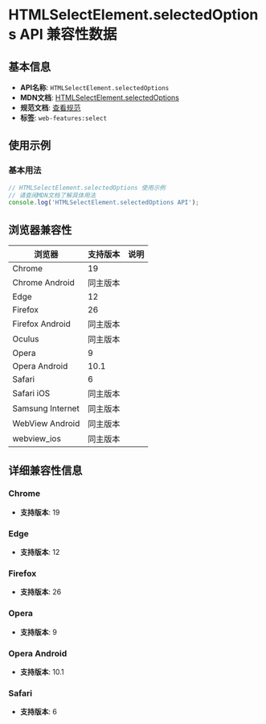 # HTMLSelectElement.selectedOptions API 兼容性数据

## 基本信息

- **API名称**: `HTMLSelectElement.selectedOptions`
- **MDN文档**: [HTMLSelectElement.selectedOptions](https://developer.mozilla.org/docs/Web/API/HTMLSelectElement/selectedOptions)
- **规范文档**: [查看规范](https://html.spec.whatwg.org/multipage/form-elements.html#dom-select-selectedoptions-dev)
- **标签**: `web-features:select`

## 使用示例

### 基本用法

```javascript
// HTMLSelectElement.selectedOptions 使用示例
// 请查阅MDN文档了解具体用法
console.log('HTMLSelectElement.selectedOptions API');
```

## 浏览器兼容性

| 浏览器 | 支持版本 | 说明 |
|--------|----------|------|
| Chrome | 19 |  |
| Chrome Android | 同主版本 |  |
| Edge | 12 |  |
| Firefox | 26 |  |
| Firefox Android | 同主版本 |  |
| Oculus | 同主版本 |  |
| Opera | 9 |  |
| Opera Android | 10.1 |  |
| Safari | 6 |  |
| Safari iOS | 同主版本 |  |
| Samsung Internet | 同主版本 |  |
| WebView Android | 同主版本 |  |
| webview_ios | 同主版本 |  |

## 详细兼容性信息

### Chrome

- **支持版本**: 19

### Edge

- **支持版本**: 12

### Firefox

- **支持版本**: 26

### Opera

- **支持版本**: 9

### Opera Android

- **支持版本**: 10.1

### Safari

- **支持版本**: 6

